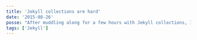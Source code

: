 ```yaml
---
title: 'Jekyll collections are hard'
date: '2015-08-26'
posse: "After muddling along for a few hours with Jekyll collections, I now have a home for my thoughts and links. Now to #POSSE #indieweb"
tags: ['Jekyll']
---
```

